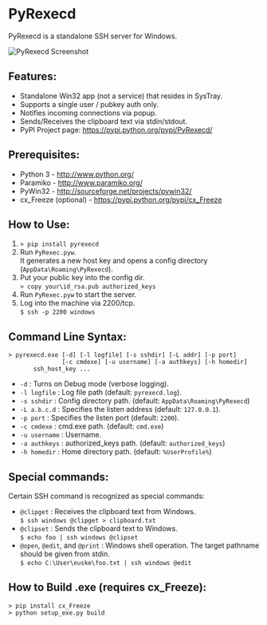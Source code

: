 # PyRexecd

PyRexecd is a standalone SSH server for Windows.

![PyRexecd Screenshot](docs/pyrexecd.gif)

## Features:

  * Standalone Win32 app (not a service) that resides in SysTray.
  * Supports a single user / pubkey auth only.
  * Notifies incoming connections via popup.
  * Sends/Receives the clipboard text via stdin/stdout.
  * PyPI Project page: https://pypi.python.org/pypi/PyRexecd/

## Prerequisites:

  * Python 3 - http://www.python.org/
  * Paramiko - http://www.paramiko.org/
  * PyWin32 - http://sourceforge.net/projects/pywin32/
  * cx_Freeze (optional) - https://pypi.python.org/pypi/cx_Freeze

## How to Use:

  1. `> pip install pyrexecd`
  1. Run `PyRexec.pyw`. <br>
     It generates a new host key and opens a config directory
     (`AppData\Roaming\PyRexecd`).
  1. Put your public key into the config dir. <br>
    `> copy your\id_rsa.pub authorized_keys`
  1. Run `PyRexec.pyw` to start the server.
  1. Log into the machine via 2200/tcp.<br>
    `$ ssh -p 2200 windows`

## Command Line Syntax:

    > pyrexecd.exe [-d] [-l logfile] [-s sshdir] [-L addr] [-p port]
                   [-c cmdexe] [-u username] [-a authkeys] [-h homedir]
		   ssh_host_key ...

  * `-d` : Turns on Debug mode (verbose logging).
  * `-l logfile` : Log file path (default: `pyrexecd.log`).
  * `-s sshdir` : Config directory path. (default: `AppData\Roaming\PyRexecd`)
  * `-L a.b.c.d` : Specifies the listen address (default: `127.0.0.1`).
  * `-p port` : Specifies the listen port (default: `2200`).
  * `-c cmdexe` : cmd.exe path. (default: `cmd.exe`)
  * `-u username` : Username.
  * `-a authkeys` : authorized_keys path. (default: `authorized_keys`)
  * `-h homedir` : Home directory path. (default: `%UserProfile%`)

## Special commands:

  Certain SSH command is recognized as special commands:

  * `@clipget` : Receives the clipboard text from Windows.<br>
    `$ ssh windows @clipget > clipboard.txt`
  * `@clipset` : Sends the clipboard text to Windows.<br>
    `$ echo foo | ssh windows @clipset`
  * `@open`, `@edit`, and `@print` : Windows shell operation.
    The target pathname should be given from stdin.<br>
    `$ echo C:\User\euske\foo.txt | ssh windows @edit`

## How to Build .exe (requires cx_Freeze):

    > pip install cx_Freeze
    > python setup_exe.py build
